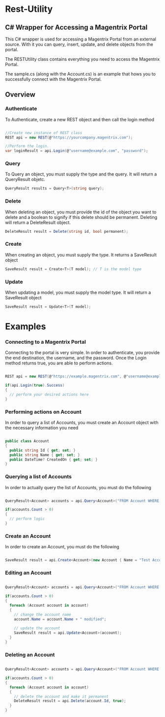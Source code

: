 Rest-Utility
============

## C# Wrapper for Accessing a Magentrix Portal

This C# wrapper is used for accessing a Magentrix Portal from an external source. With it you can query, insert, update, and delete objects from the portal. 

The RESTUtility class contains everything you need to access the Magentrix Portal. 

The sample.cs (along with the Account.cs) is an example that hows you to successfully connect with the Magentrix Portal.

## Overview

### Authenticate
To Authenticate, create a new REST object and then call the login method

```csharp

//Create new instance of REST class
REST api = new REST(@"https://yourcompany.magentrix.com");

//Perform the login.
var loginResult = api.Login(@"username@example.com", "password");

```

### Query
To Query an object, you must supply the type and the query. It will return a QueryResult objetc.

```csharp
QueryResult results = Query<T>(string query);
```

### Delete
When deleting an object, you must provide the id of the object you want to delete and a boolean to signify if this delete should be permanent. Deleting will return a DeleteResult object.

```csharp
DeleteResult result = Delete(string id, bool permanent);
```

### Create
When creating an object, you must supply the type. It returns a SaveResult object

```csharp
SaveResult result = Create<T>(T model); // T is the model type
```

### Update
When updating a model, you must supply the model type. It will return a SaveResult object

```csharp
SaveResult result = Update<T>(T model);
```

# Examples

### Connecting to a Magentrix Portal

Connecting to the portal is very simple. In order to authenticate, you provide the end destination, the username, and the password. Once the Login method returns true, you are able to perform actions. 

```csharp

REST api = new REST(@"https://example.magentrix.com", @"username@example.com", "password");

if(api.Login(true).Success)
{
  // perform your desired actions here  
}

```

### Performing actions on Account

In order to query a list of Accounts, you must create an Account object with the necessary information you need

```csharp

public class Account
{
  public string Id { get; set; }
  public string Name { get; set; }
  public DateTime? CreatedOn { get; set; }
}

```

### Querying a list of Accounts

In order to actually query the list of Accounts, you must do the following

```csharp

QueryResult<Account> accounts = api.Query<Account>("FROM Account WHERE CreatedOn < DateTime.Now.Date");

if(accounts.Count > 0)
{
  // perform logic
}

```

### Create an Account

In order to create an Account, you must do the following

```csharp

SaveResult result = api.Create<Account>(new Account { Name = "Test Account",  });


```

### Editing an Account

```csharp

QueryResult<Account> accounts = api.Query<Account>("FROM Account WHERE CreatedOn < DateTime.Now.Date");

if(accounts.Count > 0)
{
  foreach (Account account in account)
  {
    // change the account name
    account.Name = account.Name + " modified";
    
    // update the account
    SaveResult result = api.Update<Account>(account);
  }
}

```

### Deleting an Account

```csharp

QueryResult<Account> accounts = api.Query<Account>("FROM Account WHERE CreatedOn < DateTime.Now.Date");

if(accounts.Count > 0)
{
  foreach (Account account in account)
  {
    // delete the account and make it permanent
    DeleteResult result = api.Delete(account.Id, true);
  }
}

```
